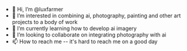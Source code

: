 - 👋 Hi, I’m @luxfarmer
- 👀 I’m interested in combining ai, photography, painting and other art projects to a body of work
- 🌱 I’m currently learning how to develop ai imagery
- 💞️ I’m looking to collaborate on integrating photography with ai
- 📫 How to reach me -- it's hard to reach me on a good day

<!---
luxfarmer/luxfarmer is a ✨ special ✨ repository because its `README.md` (this file) appears on your GitHub profile.
You can click the Preview link to take a look at your changes.
--->
